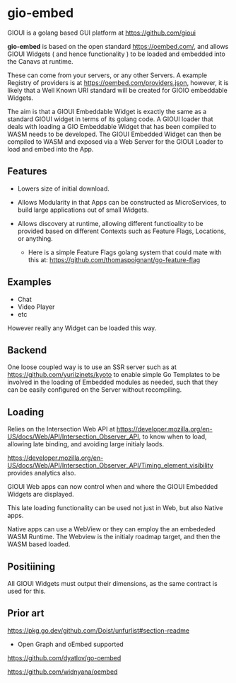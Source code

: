 # gio-embed

GIOUI is a golang based GUI platform at https://github.com/gioui 

**gio-embed** is based on the open standard https://oembed.com/, and allows GIOUI Widgets ( and hence functionality ) to be loaded and embedded into the Canavs at runtime.

These can come from your servers, or any other Servers. A example Registry of providers is at https://oembed.com/providers.json, however, it is likely that a Well Known URI standard will be created for GIOIO embeddable Widgets.

The aim is that a GIOUI Embeddable Widget is exactly the same as a standard GIOUI widget in terms of its golang code. 
A GIOUI loader that deals with loading a GIO Embeddable Widget that has been compiled to WASM needs to be developed.
The GIOUI Embedded Widget can then be compiled to WASM and exposed via a Web Server for the GIOUI Loader to load and embed into the App.

## Features

- Lowers size of initial download.

- Allows Modularity in that Apps can be constructed as MicroServices, to build large applications out of small Widgets.

- Allows discovery at runtime, allowing different functioality to be provided based on different Contexts such as Feature Flags, Locations, or anything. 
  - Here is a simple Feature Flags golang system that could mate with this at: https://github.com/thomaspoignant/go-feature-flag


## Examples

- Chat
- Video Player
- etc

However really any Widget can be loaded this way.

## Backend 

One loose coupled way is to use an SSR server such as at https://github.com/yuriizinets/kyoto to enable simple Go Templates to be involved in the loading of Embedded modules as needed, such that they can be easily configured on the Server without recompiling.


## Loading

Relies on the Intersection Web API at https://developer.mozilla.org/en-US/docs/Web/API/Intersection_Observer_API, to know when to load, allowing late binding, and avoiding large initialy laods.

https://developer.mozilla.org/en-US/docs/Web/API/Intersection_Observer_API/Timing_element_visibility provides analytics also.

GIOUI Web apps can now control when and where the GIOUI Embedded Widgets are displayed.

This late loading functionality can be used not just in Web, but also Native apps.

Native apps can use a WebView or they can employ the an embededed WASM Runtime. The Webview is the initialy roadmap target, and then the WASM based loaded.


## Positiining

All GIOUI Widgets must output their dimensions, as the same contract is used for this. 

## Prior art

https://pkg.go.dev/github.com/Doist/unfurlist#section-readme
- Open Graph and oEmbed supported

https://github.com/dyatlov/go-oembed

https://github.com/widnyana/oembed




